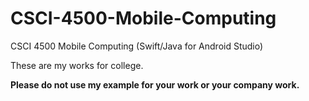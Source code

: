 # CSCI-4500-Mobile-Computing
CSCI 4500 Mobile Computing (Swift/Java for Android Studio)

These are my works for college.

**Please do not use my example for your work or your company work.**
